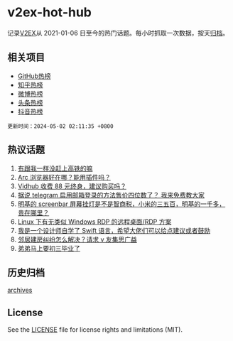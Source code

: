 # v2ex-hot-hub

 记录[V2EX](https://www.v2ex.com/)从 2021-01-06 日至今的热门话题。每小时抓取一次数据，按天[归档](archives)。
 
 ## 相关项目

- [GitHub热榜](https://github.com/lonnyzhang423/github-hot-hub)
- [知乎热榜](https://github.com/lonnyzhang423/zhihu-hot-hub)
- [微博热榜](https://github.com/lonnyzhang423/weibo-hot-hub)
- [头条热榜](https://github.com/lonnyzhang423/toutiao-hot-hub)
- [抖音热榜](https://github.com/lonnyzhang423/douyin-hot-hub)


 `更新时间：2024-05-02 02:11:35 +0800`

## 热议话题

1. [有跟我一样没赶上高铁的嘛](https://www.v2ex.com/t/1037215)
1. [Arc 浏览器好在哪？能用插件吗？](https://www.v2ex.com/t/1037227)
1. [Vidhub 收费 88 元终身，建议购买吗？](https://www.v2ex.com/t/1037297)
1. [据说 telegram 启用邮箱登录的方法售价四位数了？ 我来免费教大家](https://www.v2ex.com/t/1037251)
1. [明基的 screenbar 屏幕挂灯是不是智商税，小米的三五百，明基的一千多，贵在哪里？](https://www.v2ex.com/t/1037218)
1. [Linux 下有无类似 Windows RDP 的远程桌面/RDP 方案](https://www.v2ex.com/t/1037208)
1. [我是一个设计师自学了 Swift 语言，希望大佬们可以给点建议或者鼓励](https://www.v2ex.com/t/1037217)
1. [邻居建房纠纷怎么解决？请求 v 友集思广益](https://www.v2ex.com/t/1037216)
1. [弟弟马上要初三毕业了](https://www.v2ex.com/t/1037243)

## 历史归档

[archives](archives)

## License

See the [LICENSE](LICENSE) file for license rights and limitations (MIT).
